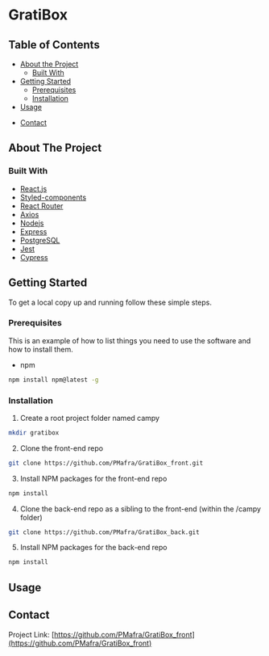 # GratiBox
<!-- TABLE OF CONTENTS -->
## Table of Contents

* [About the Project](#about-the-project)
  * [Built With](#built-with)
* [Getting Started](#getting-started)
  * [Prerequisites](#prerequisites)
  * [Installation](#installation)
* [Usage](#usage)
<!-- * [License](#license) -->
* [Contact](#contact)

<!-- ABOUT THE PROJECT -->
## About The Project

### Built With

* [React.js](https://reactjs.org/)
* [Styled-components](https://styled-components.com/)
* [React Router](https://v5.reactrouter.com/web/guides/quick-start)
* [Axios](https://axios-http.com/docs/intro)
* [Nodejs](https://nodejs.org/en/)
* [Express](https://expressjs.com/)
* [PostgreSQL](https://www.postgresql.org/)
* [Jest](https://jestjs.io/)
* [Cypress](https://www.cypress.io/)

<!-- GETTING STARTED -->
## Getting Started

To get a local copy up and running follow these simple steps.

### Prerequisites

This is an example of how to list things you need to use the software and how to install them.
* npm
```sh
npm install npm@latest -g
```

### Installation

1. Create a root project folder named campy
```sh
mkdir gratibox
```
2. Clone the front-end repo
```sh
git clone https://github.com/PMafra/GratiBox_front.git
```
3. Install NPM packages for the front-end repo
```sh
npm install
```
4. Clone the back-end repo as a sibling to the front-end (within the /campy folder)
```sh
git clone https://github.com/PMafra/GratiBox_back.git
```
5. Install NPM packages for the back-end repo
```sh
npm install
```

<!-- USAGE EXAMPLES -->
## Usage

<!-- CONTACT -->
## Contact

Project Link: [https://github.com/PMafra/GratiBox_front](https://github.com/PMafra/GratiBox_front)
